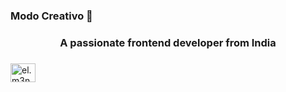 ### Modo Creativo 🔭

<h3 align="center">A passionate frontend developer from India</h3>

<h3 align="left"> </h3>
<p align="left">
<a href="https://instagram.com/el.m3n" target="blank"><img align="center" src="https://raw.githubusercontent.com/rahuldkjain/github-profile-readme-generator/master/src/images/icons/Social/instagram.svg" alt="el.m3n" height="30" width="40" /></a>
</p>
